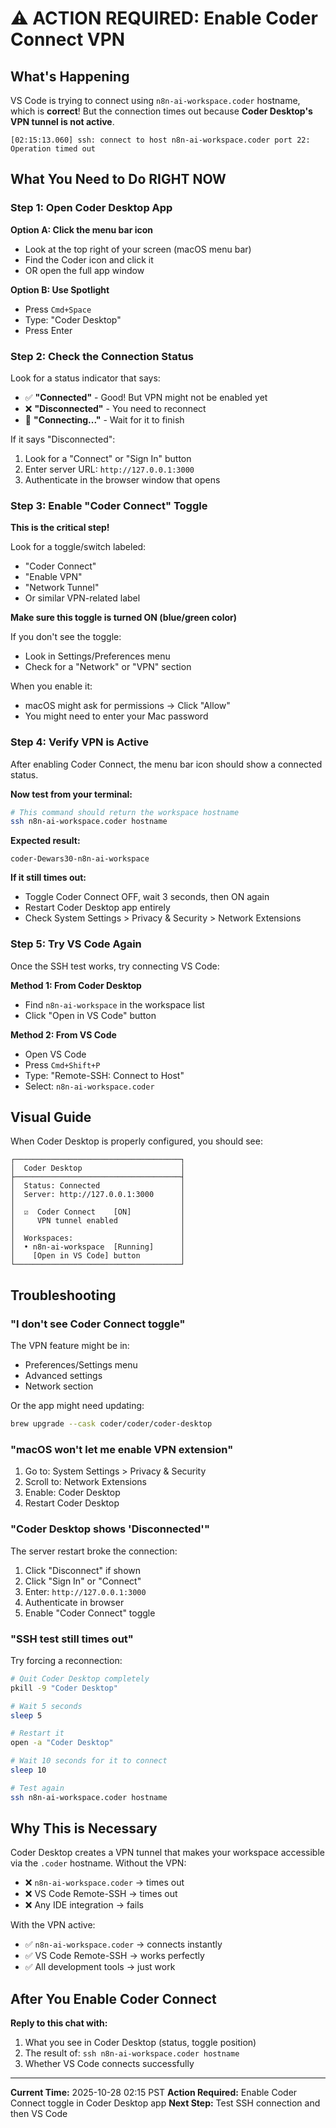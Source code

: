 # ⚠️  ACTION REQUIRED: Enable Coder Connect VPN

## What's Happening

VS Code is trying to connect using `n8n-ai-workspace.coder` hostname, which is **correct**! But the connection times out because **Coder Desktop's VPN tunnel is not active**.

```
[02:15:13.060] ssh: connect to host n8n-ai-workspace.coder port 22: Operation timed out
```

## What You Need to Do RIGHT NOW

### Step 1: Open Coder Desktop App

**Option A: Click the menu bar icon**
- Look at the top right of your screen (macOS menu bar)
- Find the Coder icon and click it
- OR open the full app window

**Option B: Use Spotlight**
- Press `Cmd+Space`
- Type: "Coder Desktop"
- Press Enter

### Step 2: Check the Connection Status

Look for a status indicator that says:
- ✅ **"Connected"** - Good! But VPN might not be enabled yet
- ❌ **"Disconnected"** - You need to reconnect
- 🔄 **"Connecting..."** - Wait for it to finish

If it says "Disconnected":
1. Look for a "Connect" or "Sign In" button
2. Enter server URL: `http://127.0.0.1:3000`
3. Authenticate in the browser window that opens

### Step 3: Enable "Coder Connect" Toggle

**This is the critical step!**

Look for a toggle/switch labeled:
- "Coder Connect"
- "Enable VPN"
- "Network Tunnel"
- Or similar VPN-related label

**Make sure this toggle is turned ON (blue/green color)**

If you don't see the toggle:
- Look in Settings/Preferences menu
- Check for a "Network" or "VPN" section

When you enable it:
- macOS might ask for permissions → Click "Allow"
- You might need to enter your Mac password

### Step 4: Verify VPN is Active

After enabling Coder Connect, the menu bar icon should show a connected status.

**Now test from your terminal:**

```bash
# This command should return the workspace hostname
ssh n8n-ai-workspace.coder hostname
```

**Expected result:**
```
coder-Dewars30-n8n-ai-workspace
```

**If it still times out:**
- Toggle Coder Connect OFF, wait 3 seconds, then ON again
- Restart Coder Desktop app entirely
- Check System Settings > Privacy & Security > Network Extensions

### Step 5: Try VS Code Again

Once the SSH test works, try connecting VS Code:

**Method 1: From Coder Desktop**
- Find `n8n-ai-workspace` in the workspace list
- Click "Open in VS Code" button

**Method 2: From VS Code**
- Open VS Code
- Press `Cmd+Shift+P`
- Type: "Remote-SSH: Connect to Host"
- Select: `n8n-ai-workspace.coder`

## Visual Guide

When Coder Desktop is properly configured, you should see:

```
┌─────────────────────────────────────┐
│  Coder Desktop                      │
├─────────────────────────────────────┤
│  Status: Connected                  │
│  Server: http://127.0.0.1:3000      │
│                                     │
│  ☑  Coder Connect    [ON]           │
│     VPN tunnel enabled              │
│                                     │
│  Workspaces:                        │
│  • n8n-ai-workspace  [Running]      │
│    [Open in VS Code] button         │
└─────────────────────────────────────┘
```

## Troubleshooting

### "I don't see Coder Connect toggle"

The VPN feature might be in:
- Preferences/Settings menu
- Advanced settings
- Network section

Or the app might need updating:
```bash
brew upgrade --cask coder/coder/coder-desktop
```

### "macOS won't let me enable VPN extension"

1. Go to: System Settings > Privacy & Security
2. Scroll to: Network Extensions
3. Enable: Coder Desktop
4. Restart Coder Desktop

### "Coder Desktop shows 'Disconnected'"

The server restart broke the connection:

1. Click "Disconnect" if shown
2. Click "Sign In" or "Connect"
3. Enter: `http://127.0.0.1:3000`
4. Authenticate in browser
5. Enable "Coder Connect" toggle

### "SSH test still times out"

Try forcing a reconnection:

```bash
# Quit Coder Desktop completely
pkill -9 "Coder Desktop"

# Wait 5 seconds
sleep 5

# Restart it
open -a "Coder Desktop"

# Wait 10 seconds for it to connect
sleep 10

# Test again
ssh n8n-ai-workspace.coder hostname
```

## Why This is Necessary

Coder Desktop creates a VPN tunnel that makes your workspace accessible via the `.coder` hostname. Without the VPN:
- ❌ `n8n-ai-workspace.coder` → times out
- ❌ VS Code Remote-SSH → times out
- ❌ Any IDE integration → fails

With the VPN active:
- ✅ `n8n-ai-workspace.coder` → connects instantly
- ✅ VS Code Remote-SSH → works perfectly
- ✅ All development tools → just work

## After You Enable Coder Connect

**Reply to this chat with:**

1. What you see in Coder Desktop (status, toggle position)
2. The result of: `ssh n8n-ai-workspace.coder hostname`
3. Whether VS Code connects successfully

---

**Current Time:** 2025-10-28 02:15 PST
**Action Required:** Enable Coder Connect toggle in Coder Desktop app
**Next Step:** Test SSH connection and then VS Code
